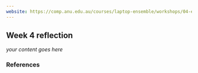```yaml
---
website: https://comp.anu.edu.au/courses/laptop-ensemble/workshops/04-envelopes-note-structure/
---
```


## Week 4 reflection

_your content goes here_

### References